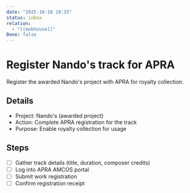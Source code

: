 ```yaml
---
date: "2025-10-18 19:35"
status: inbox
relation:
  - "[[mokhouse]]"
Done: false
---
```


# Register Nando's track for APRA

Register the awarded Nando's project with APRA for royalty collection.

## Details
- Project: Nando's (awarded project)
- Action: Complete APRA registration for the track
- Purpose: Enable royalty collection for usage

## Steps
- [ ] Gather track details (title, duration, composer credits)
- [ ] Log into APRA AMCOS portal
- [ ] Submit work registration
- [ ] Confirm registration receipt
